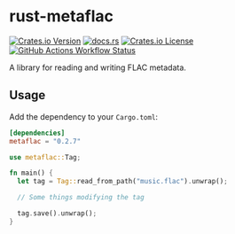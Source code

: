 # rust-metaflac

[![Crates.io Version](https://img.shields.io/crates/v/metaflac)](https://crates.io/crates/metaflac)
[![docs.rs](https://img.shields.io/docsrs/metaflac)](https://docs.rs/metaflac)
[![Crates.io License](https://img.shields.io/crates/l/metaflac)](./LICENSE)
[![GitHub Actions Workflow Status](https://img.shields.io/github/actions/workflow/status/jameshurst/rust-metaflac/ci.yaml)](https://github.com/jameshurst/rust-metaflac/actions/workflows/ci.yaml)

A library for reading and writing FLAC metadata.

## Usage

Add the dependency to your `Cargo.toml`:

```toml
[dependencies]
metaflac = "0.2.7"
```

```rust
use metaflac::Tag;

fn main() {
  let tag = Tag::read_from_path("music.flac").unwrap();

  // Some things modifying the tag

  tag.save().unwrap();
}
```
